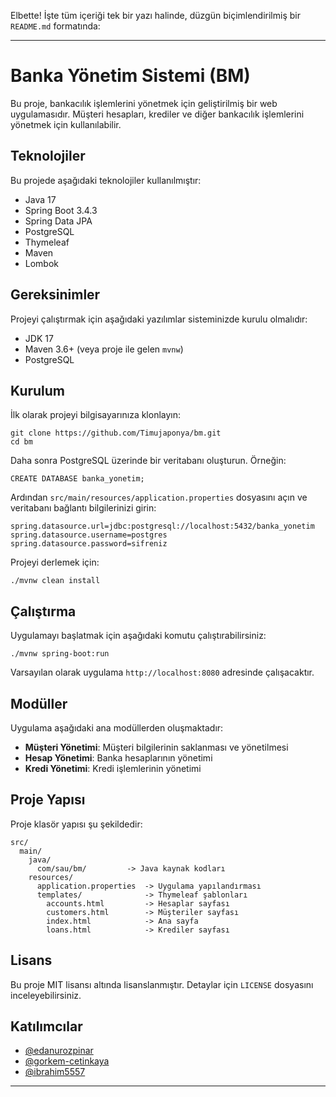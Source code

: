 Elbette! İşte tüm içeriği tek bir yazı halinde, düzgün biçimlendirilmiş bir `README.md` formatında:

---

# Banka Yönetim Sistemi (BM)

Bu proje, bankacılık işlemlerini yönetmek için geliştirilmiş bir web uygulamasıdır. Müşteri hesapları, krediler ve diğer bankacılık işlemlerini yönetmek için kullanılabilir.

## Teknolojiler

Bu projede aşağıdaki teknolojiler kullanılmıştır:

- Java 17  
- Spring Boot 3.4.3  
- Spring Data JPA  
- PostgreSQL  
- Thymeleaf  
- Maven  
- Lombok  

## Gereksinimler

Projeyi çalıştırmak için aşağıdaki yazılımlar sisteminizde kurulu olmalıdır:

- JDK 17  
- Maven 3.6+ (veya proje ile gelen `mvnw`)  
- PostgreSQL

## Kurulum

İlk olarak projeyi bilgisayarınıza klonlayın:

```
git clone https://github.com/Timujaponya/bm.git
cd bm
```

Daha sonra PostgreSQL üzerinde bir veritabanı oluşturun. Örneğin:

```
CREATE DATABASE banka_yonetim;
```

Ardından `src/main/resources/application.properties` dosyasını açın ve veritabanı bağlantı bilgilerinizi girin:

```
spring.datasource.url=jdbc:postgresql://localhost:5432/banka_yonetim
spring.datasource.username=postgres
spring.datasource.password=sifreniz
```

Projeyi derlemek için:

```
./mvnw clean install
```

## Çalıştırma

Uygulamayı başlatmak için aşağıdaki komutu çalıştırabilirsiniz:

```
./mvnw spring-boot:run
```

Varsayılan olarak uygulama `http://localhost:8080` adresinde çalışacaktır.

## Modüller

Uygulama aşağıdaki ana modüllerden oluşmaktadır:

- **Müşteri Yönetimi**: Müşteri bilgilerinin saklanması ve yönetilmesi  
- **Hesap Yönetimi**: Banka hesaplarının yönetimi  
- **Kredi Yönetimi**: Kredi işlemlerinin yönetimi

## Proje Yapısı

Proje klasör yapısı şu şekildedir:

```
src/
  main/
    java/
      com/sau/bm/         -> Java kaynak kodları
    resources/
      application.properties  -> Uygulama yapılandırması
      templates/              -> Thymeleaf şablonları
        accounts.html         -> Hesaplar sayfası
        customers.html        -> Müşteriler sayfası
        index.html            -> Ana sayfa
        loans.html            -> Krediler sayfası
```

## Lisans

Bu proje MIT lisansı altında lisanslanmıştır. Detaylar için `LICENSE` dosyasını inceleyebilirsiniz.

## Katılımcılar

- [@edanurozpinar](https://github.com/edanurozpinar)  
- [@gorkem-cetinkaya](https://github.com/gorkem-cetinkaya)  
- [@ibrahim5557](https://github.com/ibrahim5557)

---
